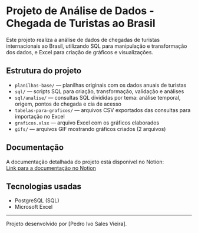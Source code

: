 # Projeto de Análise de Dados - Chegada de Turistas ao Brasil

Este projeto realiza a análise de dados de chegadas de turistas internacionais ao Brasil, utilizando SQL para manipulação e transformação dos dados, e Excel para criação de gráficos e visualizações.

## Estrutura do projeto

- `planilhas-base/` — planilhas originais com os dados anuais de turistas  
- `sql/` — scripts SQL para criação, transformação, validação e análises  
- `sql/analise/` — consultas SQL divididas por tema: análise temporal, origem, pontos de chegada e cia de acesso  
- `tabelas-para-graficos/` — arquivos CSV exportados das consultas para importação no Excel  
- `graficos.xlsx` — arquivo Excel com os gráficos elaborados  
- `gifs/` — arquivos GIF mostrando gráficos criados (2 arquivos)

## Documentação

A documentação detalhada do projeto está disponível no Notion:  
[Link para a documentação no Notion](https://pedroivo-projetosportifolio.notion.site/An-lise-de-Chegadas-de-Turistas-ao-Brasil-245ff4051196804ab6f6d9cfe7fd5cc3)

## Tecnologias usadas

- PostgreSQL (SQL)  
- Microsoft Excel  

---

Projeto desenvolvido por [Pedro Ivo Sales Vieira].

